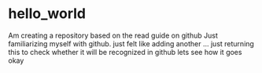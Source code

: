 # hello_world
Am creating a repository based on the read guide on github
Just familiarizing myself with github.
just felt like adding another ...
just returning this to check whether it will be recognized in github
lets see how it goes
okay